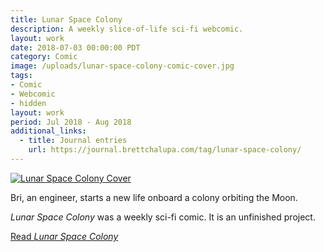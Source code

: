 ```yaml
---
title: Lunar Space Colony
description: A weekly slice-of-life sci-fi webcomic.
layout: work
date: 2018-07-03 00:00:00 PDT
category: Comic
image: /uploads/lunar-space-colony-comic-cover.jpg
tags:
- Comic
- Webcomic
- hidden
layout: work
period: Jul 2018 - Aug 2018
additional_links:
  - title: Journal entries
    url: https://journal.brettchalupa.com/tag/lunar-space-colony/
---
```


[![Lunar Space Colony Cover](/uploads/lunar-space-colony-comic-cover.jpg)](https://lsc.brettchalupa.com)

Bri, an engineer, starts a new life onboard a colony orbiting the Moon.

_Lunar Space Colony_ was a weekly sci-fi comic. It is an unfinished project.

[Read _Lunar Space Colony_](https://lsc.brettchalupa.com)
